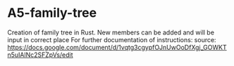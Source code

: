 # A5-family-tree
Creation of family tree in Rust. New members can be added and will be input in correct place
For further documentation of instructions: 
source: https://docs.google.com/document/d/1vqtg3cgypfOJnUwOoDfXgj_GOWKTn5uIAlNc2SFZpVs/edit
